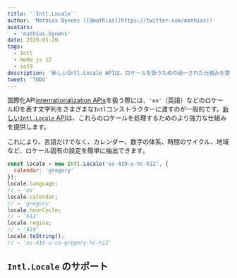 ```yaml
---
title: '`Intl.Locale`'
author: 'Mathias Bynens ([@mathias](https://twitter.com/mathias))'
avatars:
  - 'mathias-bynens'
date: 2019-05-20
tags:
  - Intl
  - Node.js 12
  - io19
description: '新しいIntl.Locale APIは、ロケールを扱うための統一された仕組みを提供し、文字列を使用するよりも便利です。'
tweet: 'TODO'
---
```

国際化API[internationalization APIs](/features/tags/intl)を扱う際には、`'en'`（英語）などのロケールIDを表す文字列をさまざまな`Intl`コンストラクターに渡すのが一般的です。[新しい`Intl.Locale` API](https://github.com/tc39/proposal-intl-locale)は、これらのロケールを処理するためのより強力な仕組みを提供します。

<!--truncate-->
これにより、言語だけでなく、カレンダー、数字の体系、時間のサイクル、地域など、ロケール固有の設定を簡単に抽出できます。

```js
const locale = new Intl.Locale('es-419-u-hc-h12', {
  calendar: 'gregory'
});
locale.language;
// → 'es'
locale.calendar;
// → 'gregory'
locale.hourCycle;
// → 'h12'
locale.region;
// → '419'
locale.toString();
// → 'es-419-u-ca-gregory-hc-h12'
```

## `Intl.Locale` のサポート

<feature-support chrome="74 /blog/v8-release-74#intl.locale"
                 firefox="no"
                 safari="no"
                 nodejs="12 https://twitter.com/mathias/status/1120700101637353473"
                 babel="no"></feature-support>
